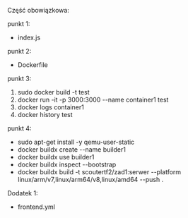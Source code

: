 Część obowiązkowa:

punkt 1:
- index.js

punkt 2:
- Dockerfile

punkt 3:
1. sudo docker build -t test
2. docker run -it -p 3000:3000 --name container1 test
3. docker logs container1
4. docker history test

punkt 4:
- sudo apt-get install -y qemu-user-static
- docker buildx create --name builder1
- docker buildx use builder1
- docker buildx inspect --bootstrap
- docker buildx build -t scoutertf2/zad1:serwer --platform linux/arm/v7,linux/arm64/v8,linux/amd64 --push .

Dodatek 1:
- frontend.yml

